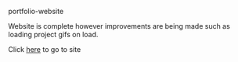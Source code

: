 portfolio-website

Website is complete however improvements are being made such as loading project gifs on load.

Click <a href="https://suspicious-hermann-0f3923.netlify.com">here</a> to go to site
